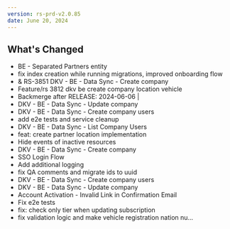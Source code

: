 ```yaml
---
version: rs-prd-v2.0.85
date: June 20, 2024
---
```


## What's Changed
* BE - Separated Partners entity
* fix index creation while running migrations, improved onboarding flow
* & RS-3851 DKV - BE - Data Sync - Create company
* Feature/rs 3812 dkv be create company location vehicle
* Backmerge after RELEASE: 2024-06-06 |
* DKV - BE - Data Sync - Update company
* DKV - BE - Data Sync - Create company users
* add e2e tests and service cleanup
* DKV - BE - Data Sync - List Company Users
* feat: create partner location implementation
* Hide events of inactive resources
* DKV - BE - Data Sync - Create company
* SSO Login Flow
* Add additional logging
* fix QA comments and migrate ids to uuid
* DKV - BE - Data Sync - Create company users
* DKV - BE - Data Sync - Update company
* Account Activation - Invalid Link in Confirmation Email
* Fix e2e tests
* fix: check only tier when updating subscription
* fix validation logic and make vehicle registration nation nu…